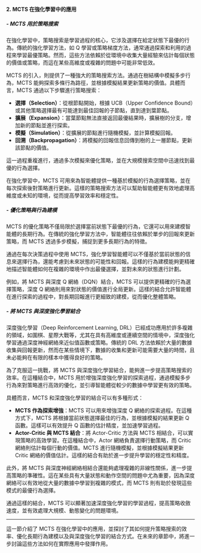 #### 2. **MCTS 在強化學習中的應用**

##### - **MCTS 用於策略搜索**

在強化學習中，策略搜索是學習過程的核心，它涉及選擇在給定狀態下最優的行為。傳統的強化學習方法，如 Q 學習或策略梯度方法，通常通過探索和利用的過程來學習最優策略。然而，這些方法依賴於從環境中收集大量經驗來估計每個狀態的價值或策略，而這在某些高維度或複雜的問題中可能非常低效。

MCTS 的引入，則提供了一種強大的策略搜索方法。通過在樹結構中模擬多步行為，MCTS 能夠探索多條行為路徑，並根據模擬結果更新策略的價值。具體而言，MCTS 通過以下步驟進行策略搜索：
- **選擇（Selection）**：從根節點開始，根據 UCB（Upper Confidence Bound）或其他策略選擇最有可能達到最佳回報的子節點，直到達到葉節點。
- **擴展（Expansion）**：當葉節點無法直接返回最優結果時，擴展樹的分支，增加新的節點並進行探索。
- **模擬（Simulation）**：從擴展的節點進行隨機模擬，並計算模擬回報。
- **回溯（Backpropagation）**：將模擬的回報信息回傳到樹的上一層節點，更新該節點的價值。

這一過程重複進行，通過多次模擬來優化策略，並在大規模搜索空間中迅速找到最優的行為選擇。

在強化學習中，MCTS 可用來為智能體提供一種基於模擬的行為選擇策略，並在每次探索後對策略進行更新。這樣的策略搜索方法可以幫助智能體更有效地處理高維度或未知的環境，從而提高學習效率和穩定性。

##### - **優化策略與行為建模**

MCTS 的優化策略不僅局限於選擇當前狀態下最優的行為，它還可以用來建模智能體的長期行為。在傳統的強化學習方法中，智能體往往依賴於單步的回報來更新策略，而 MCTS 透過多步模擬，捕捉到更多長期行為的特徵。

通過在每次決策過程中使用 MCTS，強化學習智能體可以不僅基於當前狀態的信息來選擇行為，還能考慮到未來狀態的可能性和回報。這樣的行為建模能夠更精確地描述智能體如何在複雜的環境中作出最優選擇，並對未來的狀態進行計劃。

例如，將 MCTS 與深度 Q 網絡（DQN）結合，MCTS 可以提供更精確的行為選擇策略，深度 Q 網絡則用來對狀態的價值進行全局更新。這樣的結合允許智能體在進行探索的過程中，對長期回報進行更細致的建模，從而優化整體策略。

##### - **將 MCTS 與深度強化學習結合**

深度強化學習（Deep Reinforcement Learning, DRL）已經成功應用於許多複雜的領域，如圍棋、星際大戰等，尤其在具有高維度或連續空間的情境中，深度強化學習通過深度神經網絡來近似值函數或策略。傳統的 DRL 方法依賴於大量的數據收集與回報更新，然而在某些情境下，數據的收集和更新可能需要大量的時間，且未必能夠在有限的樣本中獲得良好的策略。

為了克服這一挑戰，將 MCTS 與深度強化學習結合，能夠進一步提高策略搜索的效率。在這種結合中，MCTS 用於增強深度強化學習的探索過程，通過模擬多步行為來對策略進行高效的優化，並引導智能體從較少的數據中學習更有效的策略。

具體而言，MCTS 和深度強化學習的結合可以有多種形式：
- **MCTS 作為探索增強**：MCTS 可以用來增強深度 Q 網絡的探索過程。在這種方式下，MCTS 將根據當前狀態選擇最佳的行為，並根據模擬的結果更新 Q 函數。這樣可以有效提升 Q 函數的估計精度，並加速學習過程。
- **Actor-Critic 與 MCTS 結合**：將 Actor-Critic 方法與 MCTS 相結合，可以實現策略的高效學習。在這種結合中，Actor 網絡負責選擇行動策略，而 Critic 網絡則估計每個行動的價值。MCTS 進行隨機模擬，並根據模擬結果更新 Critic 網絡的價值估計。這樣的結合有助於進一步提升學習的穩定性和精度。

此外，將 MCTS 與深度神經網絡相結合還能夠處理複雜的非線性關係，進一步提高策略的準確性。這在某些具有大量狀態和動作空間的問題中尤為重要，因為深度網絡可以有效地從大量的數據中學習到複雜的模式，而 MCTS 則有助於發現這些模式的最優行為選擇。

通過這樣的結合，MCTS 可以顯著加速深度強化學習的學習過程，提高策略收斂速度，並有效處理大規模、動態變化的問題環境。

--- 

這一節介紹了 MCTS 在強化學習中的應用，並探討了其如何提升策略搜索的效率、優化長期行為建模以及與深度強化學習的結合方式。在未來的章節中，將進一步討論這些方法如何在實際應用中發揮作用。